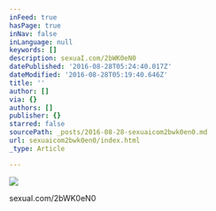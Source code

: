 ```yaml
---
inFeed: true
hasPage: true
inNav: false
inLanguage: null
keywords: []
description: sexuaI.com/2bWK0eN0
datePublished: '2016-08-28T05:24:40.017Z'
dateModified: '2016-08-28T05:19:40.646Z'
title: ''
author: []
via: {}
authors: []
publisher: {}
starred: false
sourcePath: _posts/2016-08-28-sexuaicom2bwk0en0.md
url: sexuaicom2bwk0en0/index.html
_type: Article

---
```

![](https://the-grid-user-content.s3-us-west-2.amazonaws.com/d224dc46-ce1b-455a-8250-c4967fd2e65f.jpg)

sexuaI.com/2bWK0eN0